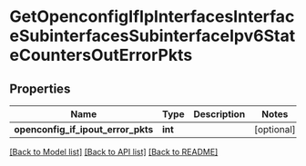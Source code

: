 # GetOpenconfigIfIpInterfacesInterfaceSubinterfacesSubinterfaceIpv6StateCountersOutErrorPkts

## Properties
Name | Type | Description | Notes
------------ | ------------- | ------------- | -------------
**openconfig_if_ipout_error_pkts** | **int** |  | [optional] 

[[Back to Model list]](../README.md#documentation-for-models) [[Back to API list]](../README.md#documentation-for-api-endpoints) [[Back to README]](../README.md)


